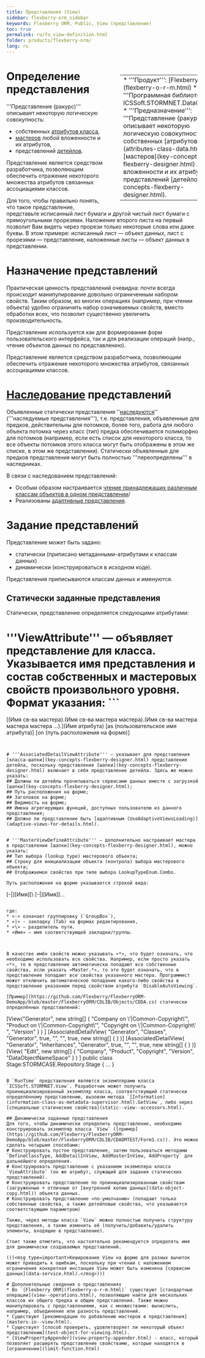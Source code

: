```yaml
---
title: Представления (View)
sidebar: flexberry-orm_sidebar
keywords: Flexberry ORM, Public, View (представление)
toc: true
permalink: ru/fo_view-definition.html
folder: products/flexberry-orm/
lang: ru
---
```


<div style="margin:5px; padding-left:28px; float:right; width:40%; outline:1px solid white;">
<br>
<table border="0" width="100%" bgcolor="#6495ED">
<tbody><tr><td bgcolor="#FFFFFF">
* '''Продукт''': [Flexberry ORM](flexberry-o-r-m.html)
* '''Программная библиотека''': ICSSoft.STORMNET.DataObject.dll
* '''Предназначение''': '''Представление (ракурс)''' описывает некоторую логическую совокупность собственных [атрибутов класса](attributes-class-data.html), [мастеров](key-concepts-flexberry-designer.html) любой вложенности и их атрибутов, представлений [детейлов](key-concepts-flexberry-designer.html).
</td>
</tr></tbody></table></a>
</div>

# Определение представления
'''Представление (ракурс)''' описывает некоторую логическую совокупность:
* собственных [атрибутов класса](attributes-class-data.html),
* [мастеров](key-concepts-flexberry-designer.html) любой вложенности и их атрибутов,
* представлений [детейлов](key-concepts-flexberry-designer.html).

Представление является средством разработчика, позволяющим обеспечить отражение некоторого множества атрибутов связанных ассоциациями классов.

Для того, чтобы правильно понять, что такое представление, представьте исписанный лист бумаги и другой чистый лист бумаги с прямоугольными прорезями. Наложение второго листа на первый позволит Вам видеть через прорези только некоторые слова или даже буквы. В этом примере: исписанный лист — объект данных, лист с прорезями — представление, наложенные листы — объект данных в представлении.

# Назначение представлений
Практическая ценность представлений очевидна: почти всегда происходит манипулирование довольно ограниченным набором свойств. Таким образом, во многих операциях (например, при чтении объекта) удобно ограничить набор означиваемых свойств, вместо обработки всех, что позволит существенно увеличить производительность.

Представление используется как для формирования форм пользовательского интерфейса, так и для реализации операций (напр., чтение объектов данных по представлению).

Представление является средством разработчика, позволяющим обеспечить отражение некоторого множества атрибутов, связанных ассоциациями классов.

# [Наследование](inheritance.html) представлений
Объявленные статически представления ''[наследуются](inheritance.html)'' ('''наследуемые представления'''), т.е. представления, объявленные для предков, действительны для потомков, более того, работа для любого объекта потомка через класс (тип) предка обеспечивается полиморфно для потомков (например, если есть список для некоторого класса, то все объекты потомков этого класса могут быть отображены в этом же списке, в этом же представлении). Статически объявленные для предков представления могут быть полностью '''переопределены''' в наследниках. 

В связи с наследованием представлений:
* Особым образом настраивается [чтение принадлежащих различным классам объектов в одном представлении](reading-several-types-objects.html)/
* Реализованы [адаптивные представления](adaptive-views-for-details.html).

# Задание представлений
Представление может быть задано:
* статически (приписано метаданными-атрибутами к классам данных)
* динамически (конструироваться в исходном коде).

Представления приписываются классам данных и именуются.


## Статически заданные представления
Статически, представление определяется следующими атрибутами:

# '''ViewAttribute''' — объявляет представление для класса. Указывается имя представления и состав собственных и мастеровых свойств произвольного уровня. Формат указания: ```
[(Имя св-ва мастера).(Имя св-ва мастера мастера).(Имя св-ва мастера мастера мастера ...).](Имя атрибута) [as (пользовательское имя атрибута)] [on (путь расположения на форме)]
```


# '''AssociatedDetailViewAttribute''' — указывает для представления [класса-шапки](key-concepts-flexberry-designer.html) представление детейла, поскольку представление [шапки](key-concepts-flexberry-designer.html) включает в себя представление детейла. Здесь же можно указать:
## Должны ли детейлы прочитываться сервисами данных вместе с загрузкой [шапки](key-concepts-flexberry-designer.html);
## Путь расположения на форме;
## Заголовок на форме;
## Видимость на форме;
## Имена агрегирующих функций, доступных пользователю из данного представления;
## Должно ли представление быть [адаптивным (UseAdaptiveViewsLoading)](adaptive-views-for-details.html).


# '''MasterViewDefineAttribute''' — дополнительно настраивает мастера в представлении [шапки](key-concepts-flexberry-designer.html), можно указать:
## Тип выбора (lookup type) мастерового объекта;
## Строку для инициализации объекта (контрола) выбора мастерового объекта;
## Отображаемое свойство при типе выбора LookupTypeEnum.Combo.

Путь расположения на форме указывается строкой вида: 
```
[-|][Имя][\ [-|][Имя]]…
```

где:
* «-» означает группировку (`GroupBox`),
* «|» - закладку (Tab) на формах редактирования,
* «\» — разделитель пути. 
* «Имя» — имя соответствующей закладки/группы.



В качестве имён свойств можно указывать «*», что будет означать, что необходимо использовать все свойства. Например, если просто указать «*», то в представление автоматически попадают все собственные свойства, если указать «Master.*», то это будет означать, что в представление попадают все свойства указанного мастера. Программист может отключить автоматическое попадание какого-либо свойства в представление указанием перед свойством атрибута `DisableAutoViewing`.

[Пример](https://github.com/Flexberry/FlexberryORM-DemoApp/blob/master/FlexberryORM/CDLIB/Objects/CDDA.cs) статически определённых представлений:
```

[View("Generator", new string[] { "Company on \‘|Common\-Copyright\’", "Product on \’|Common\-Copyright\’", "Copyright on \’|Common\-Copyright\’ ", "Version" } ) ]
[AssociatedDetailView( "Generator", "Classes", "Generator", true, "", "", true, new string[] { } )] 
[AssociatedDetailView( "Generator", "Inheritances", "Generator", true, "", "", true, new string[] { } )] 
[View( "Edit", new string[] { "Company", "Product", "Copyright", "Version", "DataObjectNameSpace" } ) ]
public class Stage:STORMCASE.Repository.Stage
{
	…
}
```

В `RunTime` представления являются экземплярами класса `ICSSoft.STORMNET.View`. Разработчик может получить проинициализированный экземпляр класса, соответствующий статически определённому представлению, вызовом метода `[Information](information-class-as-metadata-supervisor.html).GetView`, либо через [специальные статические свойства](static--view--accessors.html).

## Динамически заданные представления
Для того, чтобы динамически определить представление, необходимо конструировать экземпляр класса `View` ([пример](https://github.com/Flexberry/FlexberryORM-DemoApp/blob/master/FlexberryORM/CDLIB/CDADMTEST/Form1.cs)). Это можно сделать четырьмя способами:
# Конструировать пустое представление, затем пользоваться методами `DefineClassType, AddDetailInView, AddMasterInView, AddProperty` для дальнейшего определения.
# Конструировать представление с указанием экземпляра класса `ViewAttribute` (он же атрибут, служащий для задания статических представлений).
# Конструировать представление по проинициализированным свойствам (загруженные + отличные от [внутренней копии данных](data-object-copy.html)) объекта данных.
# Конструировать представление «по-умолчанию» (попадают только собственные свойства, а также детейловые свойства, что указывается соответствующим параметром) 

Также, через методы класса `View` можно полностью получить структуру представления, а также изменить её (получить/добавить/удалить элементы, входящие в представление).

Стоит также отметить, что настоятельно рекомендуется определять имя для динамически создаваемых представлений.

(((<msg type=important>Кеширование View на форме для разных вычиток может приводить к ошибкам, поскольку при чтении с наложением ограничения конкретная инстанция View может быть изменена [сервисом данных](data-service.html).</msg>)))

# Дополнительные сведения о представлениях
* Во `[Flexberry ORM](flexberry-o-r-m.html)` существуют [стандартные операции](view--operations.html), позволяющие найти для нескольких классов их общего предка и общие представления. Также можно манипулировать с представлениями, как с множествами: вычислить, например, объединение или разность представлений.
* Существуют [рекомендации по добавлению мастеров в представления](masters-in--view.html).
* Существует [способ проверить, удовлетворяет ли некоторый объект представлению](test-object-for-viewing.html).
* [ViewPropertyAppender](view-property-appender.html) - класс, который позволяет расширять представление свойствами, которые находятся в [ограничении](limit-function.html)
